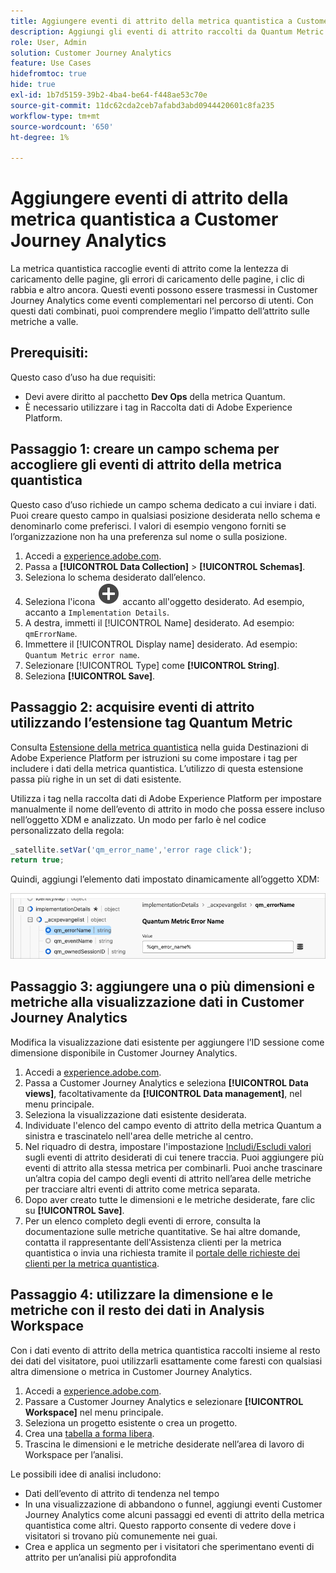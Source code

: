 ```yaml
---
title: Aggiungere eventi di attrito della metrica quantistica a Customer Journey Analytics
description: Aggiungi gli eventi di attrito raccolti da Quantum Metric ai dati comportamentali di Customer Journey Analytics per aggiungere profondità agli approfondimenti in CJA.
role: User, Admin
solution: Customer Journey Analytics
feature: Use Cases
hidefromtoc: true
hide: true
exl-id: 1b7d5159-39b2-4ba4-be64-f448ae53c70e
source-git-commit: 11dc62cda2ceb7afabd3abd0944420601c8fa235
workflow-type: tm+mt
source-wordcount: '650'
ht-degree: 1%

---
```


# Aggiungere eventi di attrito della metrica quantistica a Customer Journey Analytics

La metrica quantistica raccoglie eventi di attrito come la lentezza di caricamento delle pagine, gli errori di caricamento delle pagine, i clic di rabbia e altro ancora. Questi eventi possono essere trasmessi in Customer Journey Analytics come eventi complementari nel percorso di utenti. Con questi dati combinati, puoi comprendere meglio l’impatto dell’attrito sulle metriche a valle.

## Prerequisiti:

Questo caso d’uso ha due requisiti:

* Devi avere diritto al pacchetto **Dev Ops** della metrica Quantum.
* È necessario utilizzare i tag in Raccolta dati di Adobe Experience Platform.

## Passaggio 1: creare un campo schema per accogliere gli eventi di attrito della metrica quantistica

Questo caso d’uso richiede un campo schema dedicato a cui inviare i dati. Puoi creare questo campo in qualsiasi posizione desiderata nello schema e denominarlo come preferisci. I valori di esempio vengono forniti se l’organizzazione non ha una preferenza sul nome o sulla posizione.

1. Accedi a [experience.adobe.com](https://experience.adobe.com).
1. Passa a **[!UICONTROL Data Collection]** > **[!UICONTROL Schemas]**.
1. Seleziona lo schema desiderato dall’elenco.
1. Seleziona l&#39;icona ![Aggiungi campo](/help/assets/icons/AddCircle.svg) accanto all&#39;oggetto desiderato. Ad esempio, accanto a `Implementation Details`.
1. A destra, immetti il [!UICONTROL Name] desiderato. Ad esempio: `qmErrorName`.
1. Immettere il [!UICONTROL Display name] desiderato. Ad esempio: `Quantum Metric error name`.
1. Selezionare [!UICONTROL Type] come **[!UICONTROL String]**.
1. Seleziona **[!UICONTROL Save]**.

## Passaggio 2: acquisire eventi di attrito utilizzando l’estensione tag Quantum Metric

Consulta [Estensione della metrica quantistica](https://experienceleague.adobe.com/it/docs/experience-platform/destinations/catalog/analytics/quantum-metric) nella guida Destinazioni di Adobe Experience Platform per istruzioni su come impostare i tag per includere i dati della metrica quantistica. L’utilizzo di questa estensione passa più righe in un set di dati esistente.

Utilizza i tag nella raccolta dati di Adobe Experience Platform per impostare manualmente il nome dell’evento di attrito in modo che possa essere incluso nell’oggetto XDM e analizzato. Un modo per farlo è nel codice personalizzato della regola:

```js
_satellite.setVar('qm_error_name','error rage click');
return true;
```

Quindi, aggiungi l’elemento dati impostato dinamicamente all’oggetto XDM:

![Schermata del nome dell&#39;errore della metrica quantistica](assets/error-name.png)

## Passaggio 3: aggiungere una o più dimensioni e metriche alla visualizzazione dati in Customer Journey Analytics

Modifica la visualizzazione dati esistente per aggiungere l’ID sessione come dimensione disponibile in Customer Journey Analytics.

1. Accedi a [experience.adobe.com](https://experience.adobe.com).
1. Passa a Customer Journey Analytics e seleziona **[!UICONTROL Data views]**, facoltativamente da **[!UICONTROL Data management]**, nel menu principale.
1. Seleziona la visualizzazione dati esistente desiderata.
1. Individuate l&#39;elenco del campo evento di attrito della metrica Quantum a sinistra e trascinatelo nell&#39;area delle metriche al centro.
1. Nel riquadro di destra, impostare l&#39;impostazione [Includi/Escludi valori](/help/data-views/component-settings/include-exclude-values.md) sugli eventi di attrito desiderati di cui tenere traccia. Puoi aggiungere più eventi di attrito alla stessa metrica per combinarli. Puoi anche trascinare un’altra copia del campo degli eventi di attrito nell’area delle metriche per tracciare altri eventi di attrito come metrica separata.
1. Dopo aver creato tutte le dimensioni e le metriche desiderate, fare clic su **[!UICONTROL Save]**.
1. Per un elenco completo degli eventi di errore, consulta la documentazione sulle metriche quantitative. Se hai altre domande, contatta il rappresentante dell&#39;Assistenza clienti per la metrica quantistica o invia una richiesta tramite il [portale delle richieste dei clienti per la metrica quantistica](https://community.quantummetric.com/s/public-support-page).

## Passaggio 4: utilizzare la dimensione e le metriche con il resto dei dati in Analysis Workspace

Con i dati evento di attrito della metrica quantistica raccolti insieme al resto dei dati del visitatore, puoi utilizzarli esattamente come faresti con qualsiasi altra dimensione o metrica in Customer Journey Analytics.

1. Accedi a [experience.adobe.com](https://experience.adobe.com).
1. Passare a Customer Journey Analytics e selezionare **[!UICONTROL Workspace]** nel menu principale.
1. Seleziona un progetto esistente o crea un progetto.
1. Crea una [tabella a forma libera](/help/analysis-workspace/visualizations/freeform-table/freeform-table.md).
1. Trascina le dimensioni e le metriche desiderate nell’area di lavoro di Workspace per l’analisi.

Le possibili idee di analisi includono:

* Dati dell’evento di attrito di tendenza nel tempo
* In una visualizzazione di abbandono o funnel, aggiungi eventi Customer Journey Analytics come alcuni passaggi ed eventi di attrito della metrica quantistica come altri. Questo rapporto consente di vedere dove i visitatori si trovano più comunemente nei guai.
* Crea e applica un segmento per i visitatori che sperimentano eventi di attrito per un’analisi più approfondita
